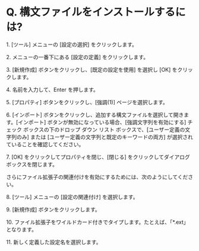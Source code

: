 # Q. 構文ファイルをインストールするには?

1\. \[ツール\] メニューの \[設定の選択\] をクリックします。

2\. メニューの一番下にある \[設定の定義\] をクリックします。

3\. \[新規作成\] ボタンをクリックし、\[既定の設定を使用\] を選択し \[OK\] をクリックします。

4\. 名前を入力して、Enter を押します。

5\. \[プロパティ\] ボタンをクリックし、\[強調(1)\] ページを選択します。

6\. \[インポート\] ボタンをクリックし、追加する構文ファイルを選択して開きます。\[インポート\] ボタンが無効になっている場合、\[強調文字列を有効にする\] チェック ボックスの下のドロップ ダウン リスト ボックスで、\[ユーザー定義の文字列のみ\] または \[ユーザー定義の文字列と既定のキーワードの両方\] が選択されていることを確認してください。

7\. \[OK\] をクリックしてプロパティを閉じ、\[閉じる\] をクリックしてダイアログ ボックスを閉じます。

さらにファイル拡張子の関連付けを有効にするためには、次のようにしてください。

8\. \[ツール\] メニューの \[設定の関連付け\] を選択します。

9\. \[新規作成\] ボタンをクリックします。

10\. ファイル拡張子をワイルドカード付きでタイプします。たとえば、「\*.ext」となります。

11\. 新しく定義した設定名を選択します。
